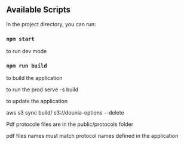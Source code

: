 
## Available Scripts

In the project directory, you can run:

### `npm start`
to run dev mode 

### `npm run build`

to build the application 

to run the prod 
serve -s build 


to update the application 

aws s3 sync build/ s3://dounia-options --delete

Pdf protocole files are in the public/protocols folder

pdf files names must match protocol names defined in the application 
